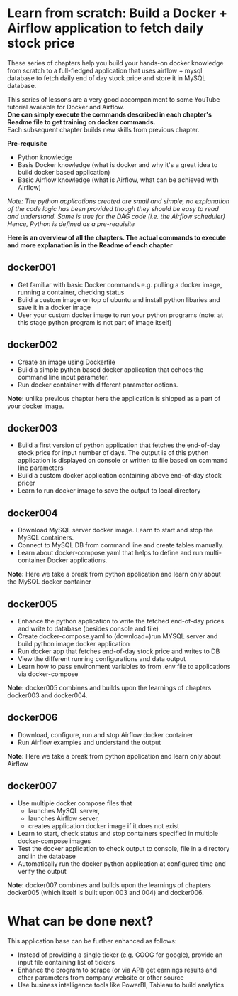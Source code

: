 # Learn from scratch: Build a Docker + Airflow application to fetch daily stock price
These series of chapters help you build your hands-on docker knowledge from scratch to a full-fledged application 
that uses airflow + mysql database to fetch daily end of day stock price and store it in MySQL database.

This series of lessons are a very good accompaniment to some YouTube tutorial available for Docker and Airflow.   
**One can simply execute the commands described in each chapter's Readme file to get training on docker commands.**   
Each subsequent chapter builds new skills from previous chapter.

**Pre-requisite**    
* Python knowledge 
* Basis Docker knowledge (what is docker and why it's a great idea to build docker based application)
* Basic Airflow knowledge (what is Airflow, what can be achieved with Airflow)

*Note: The python applications created are small and simple, 
no explanation of the code logic has been provided though they should be easy to read and understand.
Same is true for the DAG code (i.e. the Airflow scheduler)
Hence, Python is defined as a pre-requisite*

**Here is an overview of all the chapters. 
The actual commands to execute and more explanation is in the Readme of each chapter**

## docker001
* Get familiar with basic Docker commands e.g. pulling a docker image, running a container, checking status
* Build a custom image on top of ubuntu and install python libaries and save it in a docker image
* User your custom docker image to run your python programs (note: at this stage python program is not part of image itself)

## docker002
* Create an image using Dockerfile
* Build a simple python based docker application that echoes the command line input parameter. 
* Run docker container with different parameter options.  

**Note:** unlike previous chapter here the application is shipped as a part of your docker image.

## docker003
* Build a first version of python application that fetches the end-of-day stock price for input number of days. 
The output is of this python application is displayed on console or written to file based on command line parameters 
* Build a custom docker application containing above end-of-day stock pricer
* Learn to run docker image to save the output to local directory

## docker004
* Download MySQL server docker image. Learn to start and stop the MySQL containers.
* Connect to MySQL DB from command line and create tables manually.   
* Learn about docker-compose.yaml that helps to define and run multi-container Docker applications.

**Note:** Here we take a break from python application and learn only about the MySQL docker container

## docker005
* Enhance the python application to write the fetched end-of-day prices and write to database (besides console and file)
* Create docker-compose.yaml to (download+)run MYSQL server and build python image docker application
* Run docker app that fetches end-of-day stock price and writes to DB
* View the different running configurations and data output
* Learn how to pass environment variables to from .env file to applications via docker-compose

**Note:** docker005 combines and builds upon the learnings of chapters docker003 and docker004.

## docker006
* Download, configure, run and stop Airflow docker container
* Run Airflow examples and understand the output

**Note:** Here we take a break from python application and learn only about Airflow

## docker007
* Use multiple docker compose files that  
  - launches MySQL server, 
  - launches Airflow server,
  - creates application docker image if it does not exist
* Learn to start, check status and stop containers specified in multiple docker-compose images 
* Test the docker application to check output to console, file in a directory and in the database
* Automatically run the docker python application at configured time and verify the output

**Note:** docker007 combines and builds upon the learnings of chapters docker005 (which itself is built upon 003 and 004)
and docker006.   

# What can be done next? 
This application base can be further enhanced as follows:
- Instead of providing a single ticker (e.g. GOOG for google), provide an input file containing list of tickers
- Enhance the program to scrape (or via API) get earnings results and other parameters from company website or other source
- Use business intelligence tools like PowerBI, Tableau to build analytics